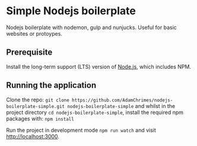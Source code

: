 # Simple Nodejs boilerplate

Nodejs boilerplate with nodemon, gulp and nunjucks. Useful for basic websites or protoypes.

## Prerequisite

Install the long-term support (LTS) version of <a href="https://nodejs.org/en/">Node.js</a>, which includes NPM.

## Running the application

Clone the repo: `git clone https://github.com/AdamChrimes/nodejs-boilerplate-simple.git nodejs-boilerplate-simple` and whilst in the project directory `cd nodejs-boilerplate-simple`, install the required npm packages with: `npm install`

Run the project in development mode `npm run watch` and visit <a href="http://localhost:3000">http://localhost:3000</a>.